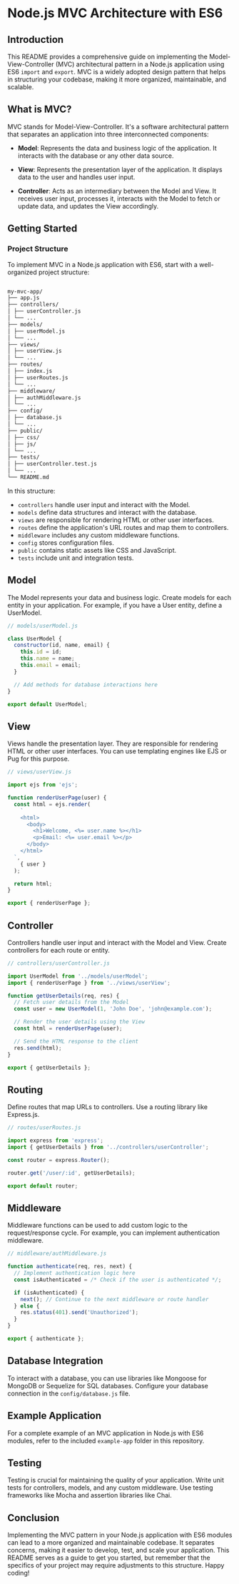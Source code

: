 # Node.js MVC Architecture with ES6

## Introduction

This README provides a comprehensive guide on implementing the Model-View-Controller (MVC)
architectural pattern in a Node.js application using ES6 `import` and `export`. MVC is
a widely adopted design pattern that helps in structuring your codebase, making it more
organized, maintainable, and scalable.

## What is MVC?

MVC stands for Model-View-Controller. It's a software architectural pattern that separates
an application into three interconnected components:

- **Model**: Represents the data and business logic of the application. It interacts with
  the database or any other data source.

- **View**: Represents the presentation layer of the application. It displays data to the
  user and handles user input.

- **Controller**: Acts as an intermediary between the Model and View. It receives
  user input, processes it, interacts with the Model to fetch or update data, and
  updates the View accordingly.

## Getting Started

### Project Structure

To implement MVC in a Node.js application with ES6, start with a well-organized project structure:

```md

my-mvc-app/
├── app.js
├── controllers/
│ ├── userController.js
│ └── ...
├── models/
│ ├── userModel.js
│ └── ...
├── views/
│ ├── userView.js
│ └── ...
├── routes/
│ ├── index.js
│ ├── userRoutes.js
│ └── ...
├── middleware/
│ ├── authMiddleware.js
│ └── ...
├── config/
│ ├── database.js
│ └── ...
├── public/
│ ├── css/
│ ├── js/
│ └── ...
├── tests/
│ ├── userController.test.js
│ └── ...
└── README.md

```

In this structure:

- `controllers` handle user input and interact with the Model.
- `models` define data structures and interact with the database.
- `views` are responsible for rendering HTML or other user interfaces.
- `routes` define the application's URL routes and map them to controllers.
- `middleware` includes any custom middleware functions.
- `config` stores configuration files.
- `public` contains static assets like CSS and JavaScript.
- `tests` include unit and integration tests.

## Model

The Model represents your data and business logic. Create models for each entity in your application.
For example, if you have a User entity, define a UserModel.

```javascript
// models/userModel.js

class UserModel {
  constructor(id, name, email) {
    this.id = id;
    this.name = name;
    this.email = email;
  }

  // Add methods for database interactions here
}

export default UserModel;
```

## View

Views handle the presentation layer. They are responsible for rendering HTML or other user interfaces.
You can use templating engines like EJS or Pug for this purpose.

```javascript
// views/userView.js

import ejs from 'ejs';

function renderUserPage(user) {
  const html = ejs.render(
    `
    <html>
      <body>
        <h1>Welcome, <%= user.name %></h1>
        <p>Email: <%= user.email %></p>
      </body>
    </html>
  `,
    { user }
  );

  return html;
}

export { renderUserPage };
```

## Controller

Controllers handle user input and interact with the Model and View. Create controllers for each route or entity.

```javascript
// controllers/userController.js

import UserModel from '../models/userModel';
import { renderUserPage } from '../views/userView';

function getUserDetails(req, res) {
  // Fetch user details from the Model
  const user = new UserModel(1, 'John Doe', 'john@example.com');

  // Render the user details using the View
  const html = renderUserPage(user);

  // Send the HTML response to the client
  res.send(html);
}

export { getUserDetails };
```

## Routing

Define routes that map URLs to controllers. Use a routing library like Express.js.

```javascript
// routes/userRoutes.js

import express from 'express';
import { getUserDetails } from '../controllers/userController';

const router = express.Router();

router.get('/user/:id', getUserDetails);

export default router;
```

## Middleware

Middleware functions can be used to add custom logic to the request/response cycle. For example, you can implement authentication middleware.

```javascript
// middleware/authMiddleware.js

function authenticate(req, res, next) {
  // Implement authentication logic here
  const isAuthenticated = /* Check if the user is authenticated */;

  if (isAuthenticated) {
    next(); // Continue to the next middleware or route handler
  } else {
    res.status(401).send('Unauthorized');
  }
}

export { authenticate };
```

## Database Integration

To interact with a database, you can use libraries like Mongoose for MongoDB or Sequelize
for SQL databases. Configure your database connection in the `config/database.js` file.

## Example Application

For a complete example of an MVC application in Node.js with ES6 modules, refer to the included
`example-app` folder in this repository.

## Testing

Testing is crucial for maintaining the quality of your application. Write unit tests for controllers,
models, and any custom middleware. Use testing frameworks like Mocha and assertion libraries like Chai.

## Conclusion

Implementing the MVC pattern in your Node.js application with ES6 modules can lead to a more
organized and maintainable codebase. It separates concerns, making it easier to develop, test,
and scale your application. This README serves as a guide to get you started, but remember that
the specifics of your project may require adjustments to this structure. Happy coding!
